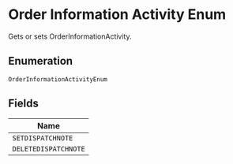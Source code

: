 
# Order Information Activity Enum

Gets or sets OrderInformationActivity.

## Enumeration

`OrderInformationActivityEnum`

## Fields

| Name |
|  --- |
| `SETDISPATCHNOTE` |
| `DELETEDISPATCHNOTE` |


